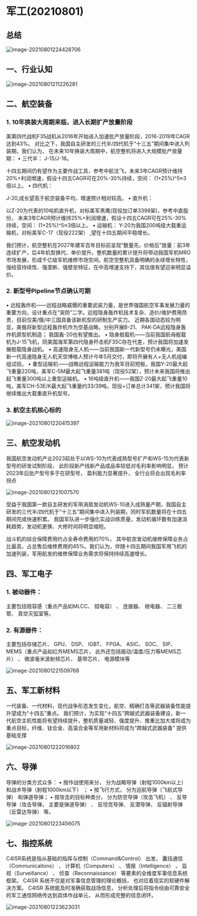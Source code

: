# 军工(20210801)



## 总结

![image-20210801224428706](军工(20210801).assets/image-20210801224428706.png)



## 一、行业认知

![image-20210801211226281](军工(20210801).assets/image-20210801211226281.png)



## 二、航空装备

### 1. 10年换装大周期来临，进入长期扩产放量阶段

美第四代战机F35战机从2016年开始进入加速批产放量阶段，2016-2019年CAGR达到43%。
对比之下，我国自主研发的三代半/四代机于“十三五”期间集中进入列装期，我们认为， 在未来10年换装大周期中，航空整机将进入大规模批产放量期：
• 三代半： J-15/J-16。 

十四五期间仍有望作为主要作战工具，参考中航沈飞，未来3年CAGR预计维持20%+利润增速，假设十四五CAGR可在20%-30%持续，空间： (1+25%)^5≈3倍以上。
• 四代机： 

J-20,成长望高于航空装备平均，增速预计相对较高。
• 直升机：

以Z-20为代表的10吨机直升机，对标美军黑鹰(现役加订单3398架)，参考中直股份， 未来3年CAGR预计维持25%+利润增速，假设十四五CAGR可在25%-30%持续，空间： (1+25%)^5≈3倍以上。
• 运输机： Y-20为我国200吨级大载重运输机，对标美军C-17（现役222架） ,望在十四五期间平稳增长。  



我们预计，航空整机在2027年建军百年目标前呈现“数量先，价格后”放量：前3年连续扩产，后4年机型换代、单价提升。整机数量的累计提升将带动我国军机MRO市场发展，形成千亿级军机维修市场空间。航空空整机具备明确的永续增长特性，强经营持续性、强垄断、强壁垒特征，在中高增速支持下，其估值有望迎来明显溢价。  

### 2. 新型号Pipeline节点确认可期  

• 远程轰炸机——远程战略威慑的重要武装力量，是世界强国航空军事发展力量的重要方向，设计重点在“突防”二字。远程隐身轰炸机技术复杂、造价/维护费用昂贵，目前仅美/俄/中三国具备该新机型的研制生产实力。 近期各国动态较为明显，美俄将新型远程轰炸机作为空基战略，分别开展B-21、 PAK-DA远程隐身轰炸机原型机制造； 我国轰-20也有望推出。
• 隐身舰载机——当前我国航母舰载机为J-15飞机，同美国海军第四代隐身歼击机F35C存在代差，预计我国将加速发展舰载隐身战机。
• 高速隐身无人机——当前我国新一代新型号仍未曝光，美国新一代高速隐身无人机天空博格人预计今年5月交付，即将开展有人+无人机组编组试验。
• 重型运输机——战略远程运输能力为我军目前短板，我国Y-20最大起飞重量220吨，美军C-5M最大起飞重量381吨（现役52架），预计未来我国将推出起飞重量300吨以上重型运输机。
• 16吨级直升机——我国Z-20最大起飞重量10吨，美军CH-53E/K最大起飞重量约33/39吨，现役+订单总计341架，预计我国将继续推出大载重直升机型号。  

### 3. 航空主机核心标的

![image-20210801220415397](军工(20210801).assets/image-20210801220415397.png)



## 三、航空发动机

我国航空发动机产业2023前处于以WS-10为代表成熟型号扩产和WS-15为代表新型号的研发试制阶段， 此阶段新产线新产品成品率较低对毛利率影响明显， 预计2023年后批产型号多于在研型号， 盈利能力显著提升， 全行业将会出现毛利率拐点  

![image-20210801221007570](军工(20210801).assets/image-20210801221007570.png)

受益于我国第一款自主研发的军用涡扇发动机WS-10进入成熟量产期，我国自主研发的三代半/四代机于“十三五”期间集中进入列装期，同时军机数量将在十四五期间完成快速积累。
我国军队进一步强化实战训练质量，发动机循环数有加速消耗趋势，发动机更换、大修时间将明显缩短。  



战斗机的综合保障费用约占全寿命费用的70%， 其中航空发动机维修保障业务占比最高，占总售后维修费用的45%。我们认为，伴随十四五期间我国军用飞机的加速列装，军用航发的维修保障业务需求将保持持续高速增长。  



## 四、军工电子  

### 1. 被动器件： 

主要包括阻容感（重点产品如MLCC、 钽电容） 、 连接器、 继电器、 二三极管、 真空灭弧室等。

### 2. 有源器件：

 主要包括存储芯片、 GPU、 DSP、 IGBT、 FPGA、 ASIC、 SOC、 SIP、 MEMS（重点产品如红外MEMS芯片， 此外还包括振动/温度/压力等MEMS芯片） 、 微波毫米波射频芯片、 基带芯片、 电源模块等  

![image-20210801221509768](军工(20210801).assets/image-20210801221509768.png)



## 五、军工新材料  

一代装备、一代材料，现代战争形态发生变化，航空、精确打击等武器装备性能提升望成为“十四五”重点。 我们预计，为实现“十四五”跨越式武器装备建设，新一代航空主机性能将有望持续提升，整机质量减轻、强度提升、推重比加大或将成为重点目标，纤维、钛合金、高温合金等军用新材料将成为“跨越式武器装备” 提供基础支撑  

![image-20210801222016802](军工(20210801).assets/image-20210801222016802.png)

## 六、导弹  

导弹的分类方式众多：
• 按作战使用来分， 分为战略导弹（射程1000km以上） 和战术导弹（射程1000km以下） ；
• 按飞行方式， 分为巡航导弹（飞航式导弹） 和弹道导弹；
• 按攻击的目标种类分， 分为防空导弹（攻击飞机） 、 反导导弹（攻击导弹， 主要是弹道导弹） 、 反坦克导弹、 反潜导弹、 反辐射导弹（反雷达导弹） 等。  

![image-20210801223456075](军工(20210801).assets/image-20210801223456075.png)

## 七、指控系统  

C4ISR系统是指从基础的指挥与控制（Command&Control） 出发， 囊括通信（Communicaitons） 、 计算机（Computers） 、 情报（Intelligence） 、 监视（Surveillance） 、 侦查（Reconnaissance） 等要素的全维度军事信息系统框架。 C4ISR 系统不仅是对军事信息管理的理论概括， 也对应着现实的软硬件解决方案。 C4ISR 系统能及时准确获取战场信息， 分析处理后将指令经由可靠安全的军工通信网络传达到具体作战单元， 从而形成完整的信息闭环。  

![image-20210801223623031](军工(20210801).assets/image-20210801223623031.png)



















